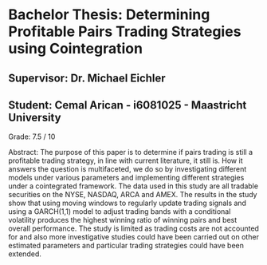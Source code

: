 # Bachelor Thesis: Determining Profitable Pairs Trading Strategies using Cointegration

## Supervisor: Dr. Michael Eichler
## Student: Cemal Arican - i6081025 - Maastricht University

Grade: 7.5 / 10

Abstract: The purpose of this paper is to determine if pairs trading is still a profitable trading strategy, in line with current literature, it still is. How it answers the question is multifaceted, we do so by investigating different models under various parameters and implementing different strategies under a cointegrated framework. The data used in this study are all tradable securities on the NYSE, NASDAQ, ARCA and AMEX. The results in the study show that using moving windows to regularly update trading signals and using a GARCH(1,1) model to adjust trading bands with a conditional volatility produces the highest winning ratio of winning pairs and best overall performance. The study is limited as trading costs are not accounted for and also more investigative studies could have been carried out on other estimated parameters and particular trading strategies could have been extended.






